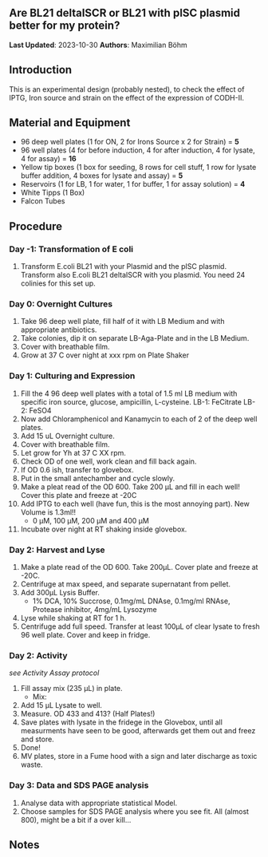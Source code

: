 ## Are BL21 deltaISCR or BL21 with pISC plasmid better for my protein?

**Last Updated**: 2023-10-30
**Authors**: Maximilian Böhm

## Introduction
This is an experimental design (probably nested), to check the effect of IPTG, Iron source and strain on the effect of the expression of CODH-II. 

## Material and Equipment
- 96 deep well plates (1 for ON, 2 for Irons Source x 2 for Strain) = **5**
- 96 well plates (4 for before induction, 4 for after induction, 4 for lysate, 4 for assay) = **16**
- Yellow tip boxes (1 box for seeding, 8 rows for cell stuff, 1 row for lysate buffer addition,  4 boxes for lysate and assay) = **5**
- Reservoirs (1 for LB, 1 for water, 1 for buffer, 1 for assay solution) = **4**
- White Tipps (1 Box)
- Falcon Tubes

## Procedure
### Day -1: Transformation of E coli
1. Transform E.coli BL21 with your Plasmid and the pISC plasmid. Transform also E.coli BL21 deltaISCR with you plasmid. You need 24 colinies for this set up.
### Day 0: Overnight Cultures
1. Take 96 deep well plate, fill half of it with LB Medium and with appropriate antibiotics. 
2. Take colonies, dip it on separate LB-Aga-Plate and in the LB Medium.
3. Cover with breathable film.
4. Grow at 37 C over night at xxx rpm on Plate Shaker

### Day 1: Culturing and Expression
1. Fill the 4 96 deep well plates with a total of 1.5 ml LB medium with specific iron source, glucose, ampicillin, L-cysteine.
	LB-1: FeCitrate
	LB-2: FeSO4
2. Now add Chloramphenicol and Kanamycin to each of 2 of the deep well plates. 
3. Add 15 uL Overnight culture. 
4. Cover with breathable film.
5. Let grow for Yh at 37 C XX rpm.
6. Check OD of one well, work clean and fill back again.
7. If OD 0.6 ish, transfer to glovebox.
8. Put in the small antechamber and cycle slowly.
9. Make a pleat read of the OD 600. Take 200 µL and fill in each well! Cover this plate and freeze at -20C
10. Add IPTG to each well (have fun, this is the most annoying part). New Volume is 1.3ml!!
	- 0 µM, 100 µM, 200 µM and 400 µM
11. Incubate over night at RT shaking inside glovebox.

### Day 2: Harvest and Lyse
1. Make a plate read of the OD 600. Take 200µL. Cover plate and freeze at -20C.
2. Centrifuge at max speed, and separate supernatant from pellet.
3. Add 300µL Lysis Buffer. 
	- 1% DCA, 10% Succrose, 0.1mg/mL DNAse, 0.1mg/ml RNAse, Protease inhibitor, 4mg/mL Lysozyme
4. Lyse while shaking at RT for 1 h. 
5. Centrifuge add full speed. Transfer at least 100µL of clear lysate to fresh 96 well plate. Cover and keep in fridge.

### Day 2: Activity
*see Activity Assay protocol*
1. Fill assay mix (235 µL) in plate.
	- Mix: 
2. Add 15 µL Lysate to well.
3. Measure. OD 433 and 413? (Half Plates!)
4. Save plates with lysate in the fridege in the Glovebox, until all measurments have seen to be good, afterwards get them out and freez and store.
5. Done!
6. MV plates, store in a Fume hood with a sign and later discharge as toxic waste.

### Day 3: Data and SDS PAGE analysis
1. Analyse data with appropriate statistical Model. 
2. Choose samples for SDS PAGE analysis where you see fit. All (almost 800), might be a bit if a over kill...

## Notes